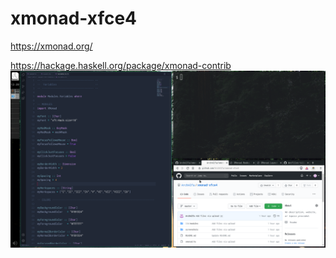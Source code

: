 # xmonad-xfce4
https://xmonad.org/

https://hackage.haskell.org/package/xmonad-contrib
![image](https://github.com/ArchAlfa/xmonad-xfce4/blob/master/screenshots/xfce4-xmonad.png?raw=true)
